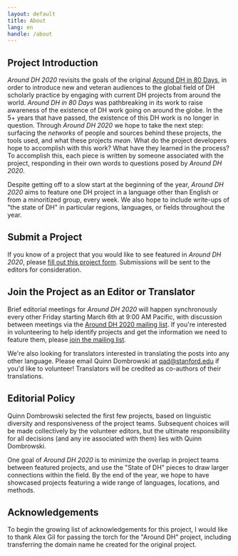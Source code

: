 ```yaml
---
layout: default
title: About
lang: en
handle: /about
---
```


## Project Introduction
*Around DH 2020* revisits the goals of the original [Around DH in 80 Days](http://arounddh.elotroalex.com/), in order to introduce new and veteran audiences to the global field of DH scholarly practice by engaging with current DH projects from around the world. *Around DH in 80 Days* was pathbreaking in its work to raise awareness of the existence of DH work going on around the globe. In the 5+ years that have passed, the existence of this DH work is no longer in question. Through *Around DH 2020* we hope to take the next step: surfacing the *networks* of people and sources behind these projects, the tools used, and what these projects *mean*. What do the project developers hope to accomplish with this work? What have they learned in the process? To accomplish this, each piece is written by someone associated with the project, responding in their own words to questions posed by *Around DH 2020*.

Despite getting off to a slow start at the beginning of the year, *Around DH 2020* aims to feature one DH project in a language other than English or from a minoritized group, every week. We also hope to include write-ups of "the state of DH" in particular regions, languages, or fields throughout the year.

## Submit a Project
If you know of a project that you would like to see featured in *Around DH 2020*, please [fill out this project form](https://forms.gle/b6EeaCph2bBWREEx8). Submissions will be sent to the editors for consideration.

## Join the Project as an Editor or Translator
Brief editorial meetings for *Around DH 2020* will happen synchronously every other Friday starting March 6th at 9:00 AM Pacific, with discussion between meetings via the [Around DH 2020 mailing list](https://mailman.stanford.edu/mailman/listinfo/around-dh-2020). If you're interested in volunteering to help identify projects and get the information we need to feature them, please [join the mailing list](https://mailman.stanford.edu/mailman/listinfo/around-dh-2020).

We're also looking for translators interested in translating the posts into any other language. Please email Quinn Dombrowski at qad@stanford.edu if you'd like to volunteer! Translators will be credited as co-authors of their translations.


## Editorial Policy
Quinn Dombrowski selected the first few projects, based on linguistic diversity and responsiveness of the project teams. Subsequent choices will be made collectively by the volunteer editors, but the ultimate responsibility for all decisions (and any ire associated with them) lies with Quinn Dombrowski. 

One goal of *Around DH 2020* is to minimize the overlap in project teams between featured projects, and use the "State of DH" pieces to draw larger connections within the field. By the end of the year, we hope to have showcased projects featuring a wide range of languages, locations, and methods.


## Acknowledgements
To begin the growing list of acknowledgements for this project, I would like to thank Alex Gil for passing the torch for the "Around DH" project, including transferring the domain name he created for the original project.
